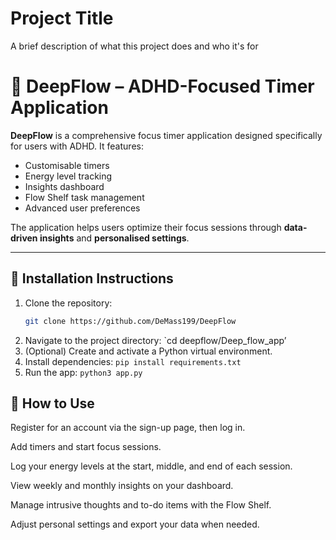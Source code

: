 # Project Title

A brief description of what this project does and who it's for

# 🧠 DeepFlow – ADHD-Focused Timer Application

**DeepFlow** is a comprehensive focus timer application designed specifically for users with ADHD. It features:

- Customisable timers
- Energy level tracking
- Insights dashboard
- Flow Shelf task management
- Advanced user preferences

The application helps users optimize their focus sessions through **data-driven insights** and **personalised settings**.

---

## 🚀 Installation Instructions

1. Clone the repository:  
   ```bash
   git clone https://github.com/DeMass199/DeepFlow
2. Navigate to the project directory: `cd deepflow/Deep_flow_app’ 
3. (Optional) Create and activate a Python virtual environment. 
4. Install dependencies: `pip install requirements.txt` 
5. Run the app: `python3 app.py` 

## 📖 How to Use
Register for an account via the sign-up page, then log in.

Add timers and start focus sessions.

Log your energy levels at the start, middle, and end of each session.

View weekly and monthly insights on your dashboard.

Manage intrusive thoughts and to-do items with the Flow Shelf.

Adjust personal settings and export your data when needed.
